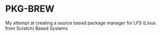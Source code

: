 # PKG-BREW
My attempt at creating a source based package manager for LFS (Linux from Scratch) Based Systems
